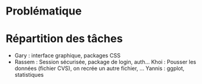 # Problématique


# Répartition des tâches
- Gary : interface graphique, packages CSS
- Rassem : Session sécurisée, package de login, auth...
Khoi : Pousser les données (fichier CVS), on recrée un autre fichier, ...
Yannis : ggplot, statistiques

